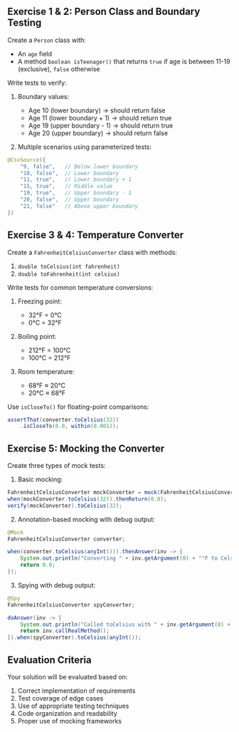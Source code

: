 ## Exercise 1 & 2: Person Class and Boundary Testing

Create a `Person` class with:
- An `age` field
- A method `boolean isTeenager()` that returns `true` if age is between 11-19 (exclusive), `false` otherwise

Write tests to verify:
1. Boundary values:
    - Age 10 (lower boundary) → should return false
    - Age 11 (lower boundary + 1) → should return true
    - Age 19 (upper boundary - 1) → should return true
    - Age 20 (upper boundary) → should return false

2. Multiple scenarios using parameterized tests:
```java
@CsvSource({
    "9, false",   // Below lower boundary
    "10, false",  // Lower boundary
    "11, true",   // Lower boundary + 1
    "15, true",   // Middle value
    "19, true",   // Upper boundary - 1
    "20, false",  // Upper boundary
    "21, false"   // Above upper boundary
})
```


## Exercise 3 & 4: Temperature Converter

Create a `FahrenheitCelsiusConverter` class with methods:
1. `double toCelsius(int fahrenheit)`
2. `double toFahrenheit(int celsius)`

Write tests for common temperature conversions:
1. Freezing point:
    - 32°F = 0°C
    - 0°C = 32°F

2. Boiling point:
    - 212°F = 100°C
    - 100°C = 212°F

3. Room temperature:
    - 68°F ≈ 20°C
    - 20°C ≈ 68°F

Use `isCloseTo()` for floating-point comparisons:
```java
assertThat(converter.toCelsius(32))
    .isCloseTo(0.0, within(0.001));
```

## Exercise 5: Mocking the Converter

Create three types of mock tests:

1. Basic mocking:
```java
FahrenheitCelsiusConverter mockConverter = mock(FahrenheitCelsiusConverter.class);
when(mockConverter.toCelsius(32)).thenReturn(0.0);
verify(mockConverter).toCelsius(32);
```

2. Annotation-based mocking with debug output:
```java
@Mock
FahrenheitCelsiusConverter converter;

when(converter.toCelsius(anyInt())).thenAnswer(inv -> {
    System.out.println("Converting " + inv.getArgument(0) + "°F to Celsius");
    return 0.0;
});
```

3. Spying with debug output:
```java
@Spy
FahrenheitCelsiusConverter spyConverter;

doAnswer(inv -> {
    System.out.println("Called toCelsius with " + inv.getArgument(0) + "°F");
    return inv.callRealMethod();
}).when(spyConverter).toCelsius(anyInt());
```

## Evaluation Criteria

Your solution will be evaluated based on:
1. Correct implementation of requirements
2. Test coverage of edge cases
3. Use of appropriate testing techniques
4. Code organization and readability
5. Proper use of mocking frameworks
